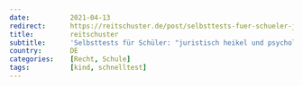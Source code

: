 ```yaml
---
date:          2021-04-13
redirect:      https://reitschuster.de/post/selbsttests-fuer-schueler-juristisch-heikel-und-psychologisch-katastrophal/
title:         reitschuster
subtitle:      'Selbsttests für Schüler: "juristisch heikel und psychologisch katastrophal"'
country:       DE
categories:    [Recht, Schule]
tags:          [kind, schnelltest]
---
```

